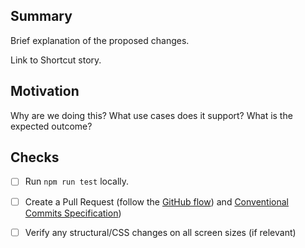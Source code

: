 ## Summary

Brief explanation of the proposed changes.

Link to Shortcut story.

## Motivation

Why are we doing this? What use cases does it support? What is the expected outcome?

## Checks

- [ ] Run `npm run test` locally.
- [ ] Create a Pull Request (follow the [GitHub flow](https://guides.github.com/introduction/flow/)) and [Conventional Commits Specification](https://www.conventionalcommits.org/en/v1.0.0/))
- [ ] Verify any structural/CSS changes on all screen sizes (if relevant)


